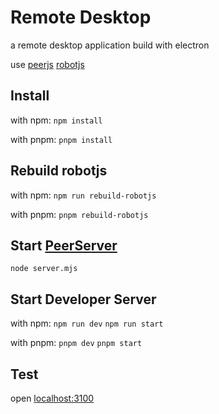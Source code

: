 # Remote Desktop

a remote desktop application build with electron

use [peerjs](https://github.com/peers/peerjs) [robotjs](https://github.com/octalmage/robotjs)

## Install

with npm:
`npm install`

with pnpm:
`pnpm install`

## Rebuild robotjs

with npm:
`npm run rebuild-robotjs`

with pnpm:
`pnpm rebuild-robotjs`

## Start [PeerServer](https://github.com/peers/peerjs-server)

`node server.mjs`

## Start Developer Server

with npm:
`npm run dev`
`npm run start`

with pnpm:
`pnpm dev`
`pnpm start`

## Test

open [localhost:3100](http://localhost:3100)
